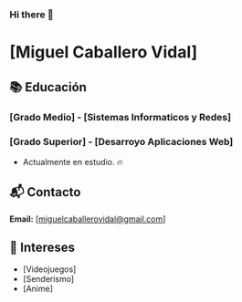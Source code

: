 ### Hi there 👋
# [Miguel Caballero Vidal]

## 📚 Educación 

### [Grado Medio] - [Sistemas Informaticos y Redes]

### [Grado Superior] - [Desarroyo Aplicaciones Web]
 - Actualmente en estudio. 🔥

## 📬 Contacto

**Email:** [miguelcaballerovidal@gmail.com] 

## 📌 Intereses

- [Videojuegos]
- [Senderismo]
- [Anime]
